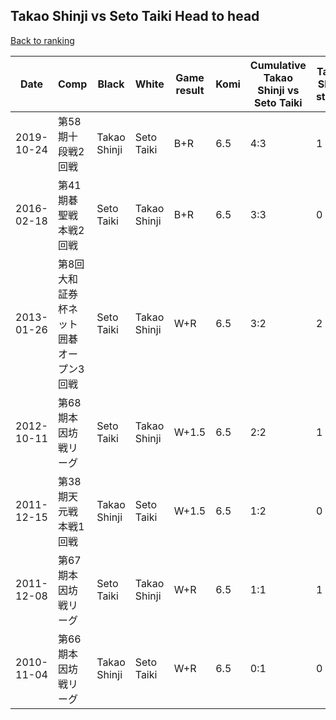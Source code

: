 ## Takao Shinji vs Seto Taiki Head to head

[Back to ranking](../../index.md)




| **Date** | **Comp** | **Black** | **White** | **Game result** | **Komi** | **Cumulative Takao Shinji vs Seto Taiki** | **Takao Shinji streak** | **Seto Taiki streak** | 
| --- | --- | --- | --- | --- | --- | --- | --- | --- |
| 2019-10-24 | 第58期十段戦2回戦 | Takao Shinji | Seto Taiki | B+R | 6.5 | 4:3 | 1 | 0 | 
| 2016-02-18 | 第41期碁聖戦本戦2回戦 | Seto Taiki | Takao Shinji | B+R | 6.5 | 3:3 | 0 | 1 | 
| 2013-01-26 | 第8回大和証券杯ネット囲碁オープン3回戦 | Seto Taiki | Takao Shinji | W+R | 6.5 | 3:2 | 2 | 0 | 
| 2012-10-11 | 第68期本因坊戦リーグ | Seto Taiki | Takao Shinji | W+1.5 | 6.5 | 2:2 | 1 | 0 | 
| 2011-12-15 | 第38期天元戦本戦1回戦 | Takao Shinji | Seto Taiki | W+1.5 | 6.5 | 1:2 | 0 | 1 | 
| 2011-12-08 | 第67期本因坊戦リーグ | Seto Taiki | Takao Shinji | W+R | 6.5 | 1:1 | 1 | 0 | 
| 2010-11-04 | 第66期本因坊戦リーグ | Takao Shinji | Seto Taiki | W+R | 6.5 | 0:1 | 0 | 1 |




